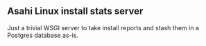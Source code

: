 ## Asahi Linux install stats server

Just a trivial WSGI server to take install reports and stash them in a Postgres database as-is.
